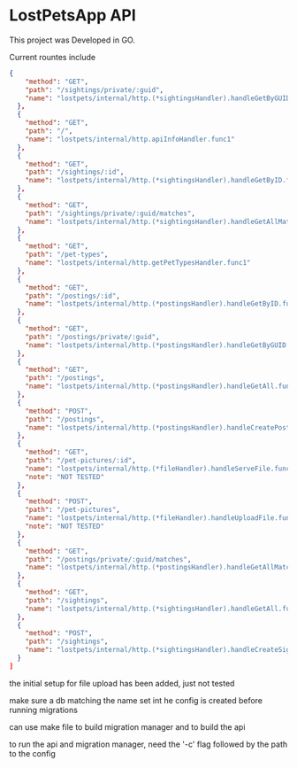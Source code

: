 # LostPetsApp API

This project was Developed in GO.

Current rountes include
```json
{
    "method": "GET",
    "path": "/sightings/private/:guid",
    "name": "lostpets/internal/http.(*sightingsHandler).handleGetByGUID.func1"
  },
  {
    "method": "GET",
    "path": "/",
    "name": "lostpets/internal/http.apiInfoHandler.func1"
  },
  {
    "method": "GET",
    "path": "/sightings/:id",
    "name": "lostpets/internal/http.(*sightingsHandler).handleGetByID.func1"
  },
  {
    "method": "GET",
    "path": "/sightings/private/:guid/matches",
    "name": "lostpets/internal/http.(*sightingsHandler).handleGetAllMatches.func1"
  },
  {
    "method": "GET",
    "path": "/pet-types",
    "name": "lostpets/internal/http.getPetTypesHandler.func1"
  },
  {
    "method": "GET",
    "path": "/postings/:id",
    "name": "lostpets/internal/http.(*postingsHandler).handleGetByID.func1"
  },
  {
    "method": "GET",
    "path": "/postings/private/:guid",
    "name": "lostpets/internal/http.(*postingsHandler).handleGetByGUID.func1"
  },
  {
    "method": "GET",
    "path": "/postings",
    "name": "lostpets/internal/http.(*postingsHandler).handleGetAll.func1"
  },
  {
    "method": "POST",
    "path": "/postings",
    "name": "lostpets/internal/http.(*postingsHandler).handleCreatePosting.func1"
  },
  {
    "method": "GET",
    "path": "/pet-pictures/:id",
    "name": "lostpets/internal/http.(*fileHandler).handleServeFile.func1",
    "note": "NOT TESTED"
  },
  {
    "method": "POST",
    "path": "/pet-pictures",
    "name": "lostpets/internal/http.(*fileHandler).handleUploadFile.func1",
    "note": "NOT TESTED"
  },
  {
    "method": "GET",
    "path": "/postings/private/:guid/matches",
    "name": "lostpets/internal/http.(*postingsHandler).handleGetAllMatches.func1"
  },
  {
    "method": "GET",
    "path": "/sightings",
    "name": "lostpets/internal/http.(*sightingsHandler).handleGetAll.func1"
  },
  {
    "method": "POST",
    "path": "/sightings",
    "name": "lostpets/internal/http.(*sightingsHandler).handleCreateSighting.func1"
  }
]
```

the initial setup for file upload has been added, just not tested

make sure a db matching the name set int he config is created before running migrations

can use make file to build migration manager and to build the api

to run the api and migration manager, need the '-c' flag followed by the path to the config